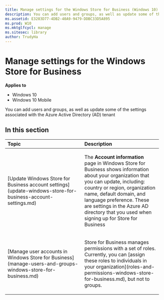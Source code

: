 ```yaml
---
title: Manage settings for the Windows Store for Business (Windows 10)
description: You can add users and groups, as well as update some of the settings associated with the Azure Active Directory (AD) tenant.
ms.assetid: E3283D77-4DB2-40A9-9479-DDBC33D5A895
ms.prod: W10
ms.mktglfcycl: manage
ms.sitesec: library
author: TrudyHa
---
```


# Manage settings for the Windows Store for Business


**Applies to**

-   Windows 10
-   Windows 10 Mobile

You can add users and groups, as well as update some of the settings associated with the Azure Active Directory (AD) tenant

## In this section


<table>
<colgroup>
<col width="50%" />
<col width="50%" />
</colgroup>
<thead>
<tr class="header">
<th align="left">Topic</th>
<th align="left">Description</th>
</tr>
</thead>
<tbody>
<tr class="odd">
<td align="left"><p>[Update Windows Store for Business account settings](update-windows-store-for-business-account-settings.md)</p></td>
<td align="left"><p>The <strong>Account information</strong> page in Windows Store for Business shows information about your organization that you can update, including: country or region, organization name, default domain, and language preference. These are settings in the Azure AD directory that you used when signing up for Store for Business</p></td>
</tr>
<tr class="even">
<td align="left"><p>[Manage user accounts in Windows Store for Business](manage-users-and-groups-windows-store-for-business.md)</p></td>
<td align="left"><p>Store for Business manages permissions with a set of roles. Currently, you can [assign these roles to individuals in your organization](roles-and-permissions-windows-store-for-business.md), but not to groups.</p></td>
</tr>
</tbody>
</table>

 

 

 





